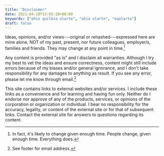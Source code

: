 ```yaml
---
title: "Disclaimer"
date: 2021-04-10T15:05:20+08:00
keywords: ["ohio quilbio olarte", "ohio olarte", "oqolarte"]
draft: false
---
```

Ideas, opinions, and/or views---original or rehashed---expressed here
are mine alone, NOT of my past, present, nor future colleagues,
employer/s, families and friends. They may change at any point in
time.[^change]

Any content is provided "as is" and I disclaim all warranties. Although
I try my best to vet the ideas and ensure correctness, content might
still include errors because of my biases and/or general ignorance, and
I don't take responsibility for any damages to anything as result. If
you see any error, please let me know through email.[^index]

This site contains links to external websites and/or services. I include
these links as a convenience and for learning and having fun only.
Neither do I endorse nor approve of any of the products, services, or
opinions of the corporation or organization or individual. I bear no
responsibility for the accuracy, legality, or content of the external
site or for that of subsequent links. Contact the external site for
answers to questions regarding its content.

[^change]: In fact, it's likely to change given enough time. People
change, given enough time. Everything does.

[^index]: See footer for email address.
